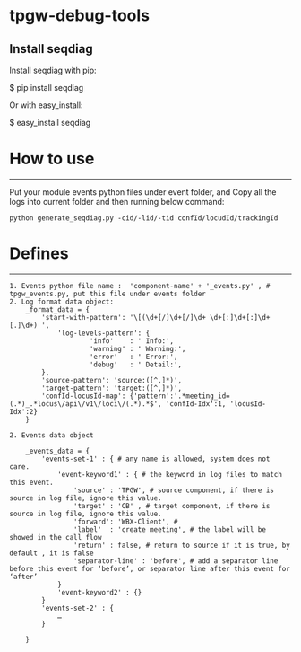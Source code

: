 # tpgw-debug-tools

Install seqdiag
------------------
Install seqdiag with pip:

$ pip install seqdiag

Or with easy_install:

$ easy_install seqdiag

# How to use
------------------
Put your module events python files under event folder, and 
Copy all the logs into current folder and then running below command:
```
python generate_seqdiag.py -cid/-lid/-tid confId/locudId/trackingId
```

# Defines
------------------
```
1. Events python file name :  'component-name' + '_events.py' , # tpgw_events.py, put this file under events folder
2. Log format data object:
	_format_data = {
		'start-with-pattern': '\[(\d+[/]\d+[/]\d+ \d+[:]\d+[:]\d+[.]\d+) ',
        	'log-levels-pattern': {
                	'info'    : ' Info:',
                	'warning' : ' Warning:',
                	'error'   : ' Error:',
                	'debug'   : ' Detail:',
		},
		'source-pattern': 'source:([^,]*)',
		'target-pattern': 'target:([^,]*)',
		'confId-locusId-map': {'pattern':'.*meeting_id=(.*)_.*locus\/api\/v1\/loci\/(.*).*$', 'confId-Idx':1, 'locusId-Idx':2}
	}

2. Events data object

	_events_data = {
		'events-set-1' : { # any name is allowed, system does not care.
			'event-keyword1' : { # the keyword in log files to match this event.
				'source' : 'TPGW', # source component, if there is source in log file, ignore this value.
				'target' : 'CB' , # target component, if there is source in log file, ignore this value.
				'forward': 'WBX-Client', #
				'label'  : 'create meeting', # the label will be showed in the call flow 
				'return' : false, # return to source if it is true, by default , it is false
				'separator-line' : 'before', # add a separator line before this event for ‘before’, or separator line after this event for ‘after’
			}
			'event-keyword2' : {}
		}
		'events-set-2' : {
			…
		}

	}
```
